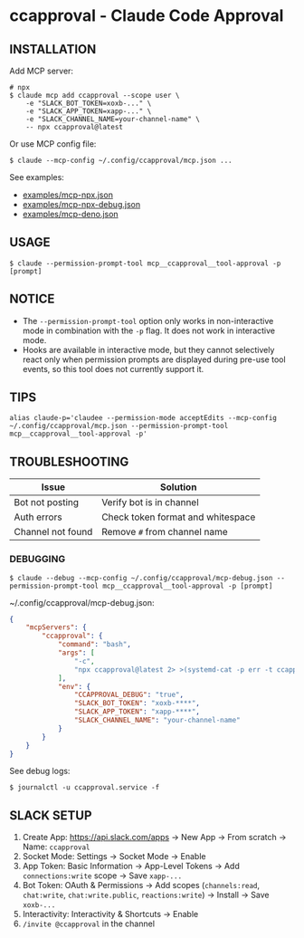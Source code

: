 # ccapproval - Claude Code Approval

## INSTALLATION

Add MCP server:

```shell
# npx
$ claude mcp add ccapproval --scope user \
	-e "SLACK_BOT_TOKEN=xoxb-..." \
	-e "SLACK_APP_TOKEN=xapp-..." \
	-e "SLACK_CHANNEL_NAME=your-channel-name" \
	-- npx ccapproval@latest
```

Or use MCP config file:

```shell
$ claude --mcp-config ~/.config/ccapproval/mcp.json ...
```

See examples:

- [examples/mcp-npx.json](examples/mcp-npx.json)
- [examples/mcp-npx-debug.json](examples/mcp-npx-debug.json)
- [examples/mcp-deno.json](examples/mcp-deno.json)

## USAGE

```shell
$ claude --permission-prompt-tool mcp__ccapproval__tool-approval -p [prompt]
```

## NOTICE

- The `--permission-prompt-tool` option only works in non-interactive mode in combination with the `-p` flag. It does not work in interactive mode.
- Hooks are available in interactive mode, but they cannot selectively react only when permission prompts are displayed during pre-use tool events, so this tool does not currently support it.

## TIPS

```shell
alias claude-p='claudee --permission-mode acceptEdits --mcp-config ~/.config/ccapproval/mcp.json --permission-prompt-tool mcp__ccapproval__tool-approval -p'
```

## TROUBLESHOOTING

| Issue | Solution |
|-------|----------|
| Bot not posting | Verify bot is in channel |
| Auth errors | Check token format and whitespace |
| Channel not found | Remove `#` from channel name |

### DEBUGGING

```shell
$ claude --debug --mcp-config ~/.config/ccapproval/mcp-debug.json --permission-prompt-tool mcp__ccapproval__tool-approval -p [prompt]
```

~/.config/ccapproval/mcp-debug.json:
```json
{
	"mcpServers": {
		"ccapproval": {
			"command": "bash",
			"args": [
				"-c",
				"npx ccapproval@latest 2> >(systemd-cat -p err -t ccapproval)"
			],
			"env": {
				"CCAPPROVAL_DEBUG": "true",
				"SLACK_BOT_TOKEN": "xoxb-****",
				"SLACK_APP_TOKEN": "xapp-****",
				"SLACK_CHANNEL_NAME": "your-channel-name"
			}
		}
	}
}
```

See debug logs:
```shell
$ journalctl -u ccapproval.service -f
```

## SLACK SETUP

1. Create App: https://api.slack.com/apps → New App → From scratch → Name: `ccapproval`
2. Socket Mode: Settings → Socket Mode → Enable
3. App Token: Basic Information → App-Level Tokens → Add `connections:write` scope → Save `xapp-...`
4. Bot Token: OAuth & Permissions → Add scopes (`channels:read`, `chat:write`, `chat:write.public`, `reactions:write`) → Install → Save `xoxb-...`
5. Interactivity: Interactivity & Shortcuts → Enable
6. `/invite @ccapproval` in the channel

